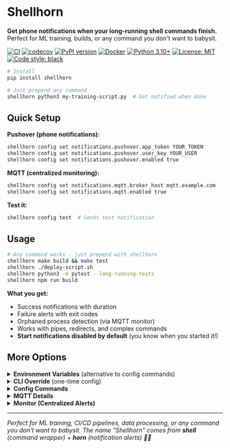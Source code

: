 # Shellhorn

**Get phone notifications when your long-running shell commands finish.** Perfect for ML training, builds, or any command you don't want to babysit.

[![CI](https://github.com/mitchins/shellhorn/actions/workflows/ci.yml/badge.svg)](https://github.com/mitchins/shellhorn/actions/workflows/ci.yml)
[![codecov](https://codecov.io/github/mitchins/shellhorn/graph/badge.svg?token=SHELLHORN_CODECOV_TOKEN)](https://codecov.io/github/mitchins/shellhorn)
[![PyPI version](https://badge.fury.io/py/shellhorn.svg)](https://badge.fury.io/py/shellhorn)
[![Docker](https://img.shields.io/badge/docker-ghcr.io-blue.svg)](https://ghcr.io/mitchins/shellhorn/monitor)
[![Python 3.10+](https://img.shields.io/badge/python-3.10+-blue.svg)](https://www.python.org/downloads/)
[![License: MIT](https://img.shields.io/badge/License-MIT-yellow.svg)](https://opensource.org/licenses/MIT)
[![Code style: black](https://img.shields.io/badge/code%20style-black-000000.svg)](https://github.com/psf/black)

```bash
# Install
pip install shellhorn

# Just prepend any command
shellhorn python3 my-training-script.py  # Get notified when done
```

## Quick Setup

**Pushover (phone notifications):**
```bash
shellhorn config set notifications.pushover.app_token YOUR_TOKEN
shellhorn config set notifications.pushover.user_key YOUR_USER  
shellhorn config set notifications.pushover.enabled true
```

**MQTT (centralized monitoring):**
```bash
shellhorn config set notifications.mqtt.broker_host mqtt.example.com
shellhorn config set notifications.mqtt.enabled true
```

**Test it:**
```bash
shellhorn config test  # Sends test notification
```

## Usage

```bash
# Any command works - just prepend with shellhorn
shellhorn make build && make test
shellhorn ./deploy-script.sh
shellhorn python3 -m pytest --long-running-tests
shellhorn npm run build

```

**What you get:**
- Success notifications with duration
- Failure alerts with exit codes  
- Orphaned process detection (via MQTT monitor)
- Works with pipes, redirects, and complex commands
- **Start notifications disabled by default** (you know when you started it!)

## More Options

<details>
<summary><b>Environment Variables</b> (alternative to config commands)</summary>

```bash
export SHELLHORN_PUSHOVER_TOKEN=your_app_token
export SHELLHORN_PUSHOVER_USER=your_user_key
export SHELLHORN_MQTT_BROKER=mqtt.example.com
```
</details>

<details>
<summary><b>CLI Override</b> (one-time config)</summary>

```bash
shellhorn --pushover-token=xxx --pushover-user=yyy python3 script.py
shellhorn --mqtt-broker=localhost python3 script.py
```
</details>

<details>
<summary><b>Config Commands</b></summary>

```bash
shellhorn config show        # View current config
shellhorn config test        # Test notifications
shellhorn --version          # Show version

# Notification preferences (start notifications off by default)
shellhorn config set preferences.notify_start true    # Enable start notifications
shellhorn config set preferences.notify_success false # Disable success notifications
```
</details>

<details>
<summary><b>MQTT Details</b></summary>

**Topics:**
- `shellhorn/start` - Command started
- `shellhorn/complete` - Command finished
- `shellhorn/error` - Unexpected errors  
- `shellhorn/interrupt` - Interrupted (Ctrl+C)

**Message format:**
```json
{
  "command": "python3 script.py",
  "status": "success", 
  "duration": 123.45,
  "client_id": "shellhorn_123456789"
}
```
</details>

<details>
<summary><b>Monitor (Centralized Alerts)</b></summary>

Deploy the monitor to get alerts when hosts disconnect unexpectedly:

```bash
# Quick start with Docker (from GitHub Container Registry)
docker run -d --name shellhorn-monitor \
  -e MQTT_BROKER=192.168.1.100 \
  -e PUSHOVER_TOKEN=xxx -e PUSHOVER_USER=yyy \
  ghcr.io/mitchins/shellhorn/monitor:latest

# Or with config file (YAML)
docker run -d -v ./monitor.yaml:/config/monitor.yaml \
  ghcr.io/mitchins/shellhorn/monitor:latest
```

**Perfect for detecting lost commands** when machines shut down or disconnect. See `monitor/` directory for full setup.
</details>

---

*Perfect for ML training, CI/CD pipelines, data processing, or any command you don't want to babysit. The name "Shellhorn" comes from **shell** (command wrapper) + **horn** (notification alerts) 🐚📯*
